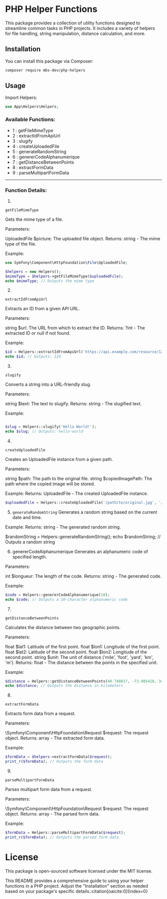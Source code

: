 # PHP Helper Functions

This package provides a collection of utility functions designed to streamline common tasks in PHP projects. It includes a variety of helpers for file handling, string manipulation, distance calculation, and more.

## Installation

You can install this package via Composer:

```bash
composer require mbs-dev/php-helpers
```

## Usage
Import Helpers:

```php
use App\Helpers\Helpers;
```

### Available Functions:
- 1 : getFileMimeType
- 2 : extractIdFromApiUrl
- 3 : slugify
- 4 : createUploadedFile
- 5 : generateRandomString
- 6 : genererCodeAlphanumerique
- 7 : getDistanceBetweenPoints
- 8 : extractFormData
- 9 : parseMultipartFormData


---------------------------------------
### Function Details:

1. 
`getFileMimeType`

Gets the mime type of a file.

Parameters:

UploadedFile $picture: The uploaded file object.
Returns: string - The mime type of the file.

Example:

```php
use Symfony\Component\HttpFoundation\File\UploadedFile;

$helpers = new Helpers();
$mimeType = $helpers->getFileMimeType($uploadedFile);
echo $mimeType; // Outputs the mime type
```

2. 
`extractIdFromApiUrl`

Extracts an ID from a given API URL.

Parameters:

string $url: The URL from which to extract the ID.
Returns: ?int - The extracted ID or null if not found.

Example:

```php
$id = Helpers::extractIdFromApiUrl('https://api.example.com/resource/123');
echo $id; // Outputs: 123
```

3. 
`slugify`

Converts a string into a URL-friendly slug.

Parameters:

string $text: The text to slugify.
Returns: string - The slugified text.

Example:

```php

$slug = Helpers::slugify('Hello World!');
echo $slug; // Outputs: hello-world
```

4. 
`createUploadedFile`

Creates an UploadedFile instance from a given path.

Parameters:

string $path: The path to the original file.
string $copiedImagePath: The path where the copied image will be stored.

Example:
Returns: UploadedFile - The created UploadedFile instance.

```php
$uploadedFile = Helpers::createUploadedFile('/path/to/original.jpg', '/path/to/copied.jpg');
```

5. `generateRandomString`
Generates a random string based on the current date and time.


Example:
Returns: string - The generated random string.

$randomString = Helpers::generateRandomString();
echo $randomString; // Outputs a random string


6. genererCodeAlphanumerique
Generates an alphanumeric code of specified length.

Parameters:

int $longueur: The length of the code.
Returns: string - The generated code.

Example:

```php
$code = Helpers::genererCodeAlphanumerique(10);
echo $code; // Outputs a 10-character alphanumeric code
```


7. 
`getDistanceBetweenPoints`

Calculates the distance between two geographic points.

Parameters:

float $lat1: Latitude of the first point.
float $lon1: Longitude of the first point.
float $lat2: Latitude of the second point.
float $lon2: Longitude of the second point.
string $unit: The unit of distance ('mile', 'foot', 'yard', 'km', 'm').
Returns: float - The distance between the points in the specified unit.

Example:

```php
$distance = Helpers::getDistanceBetweenPoints(40.748817, -73.985428, 34.052235, -118.243683, 'km');
echo $distance; // Outputs the distance in kilometers
```

8. 
`extractFormData`

Extracts form data from a request.

Parameters:

\Symfony\Component\HttpFoundation\Request $request: The request object.
Returns: array - The extracted form data.


Example:

```php
$formData = $helpers->extractFormData($request);
print_r($formData); // Outputs the form data
```

9. 
`parseMultipartFormData`

Parses multipart form data from a request.

Parameters:

\Symfony\Component\HttpFoundation\Request $request: The request object.
Returns: array - The parsed form data.

Example:

```php
$formData = Helpers::parseMultipartFormData($request);
print_r($formData); // Outputs the parsed form data
```


# License
This package is open-sourced software licensed under the MIT license.

This README provides a comprehensive guide to using your helper functions in a PHP project. Adjust the "Installation" section as needed based on your package's specific details. &#8203;:citation[oaicite:0]{index=0}&#8203;
